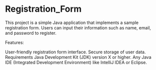 # Registration_Form
This project is a simple Java application that implements a sample registration form. Users can input their information such as name, email, and password to register.

Features:

User-friendly registration form interface.
Secure storage of user data.
Requirements
Java Development Kit (JDK) version X or higher.
Any Java IDE (Integrated Development Environment) like IntelliJ IDEA or Eclipse.

